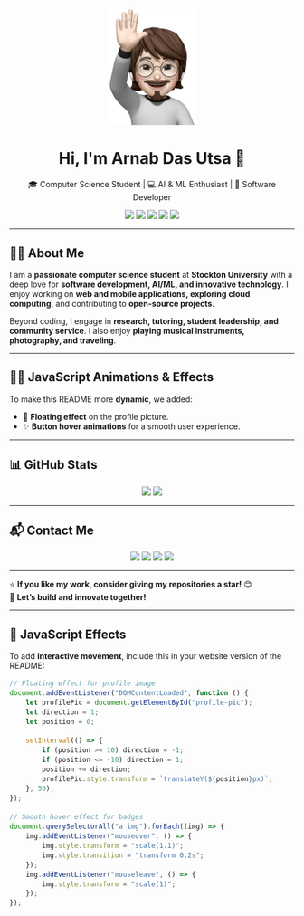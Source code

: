 <p align="center">
  <img id="profile-pic" src="https://github.com/iUtsa/Project-1-Stats/blob/main/Stats-Library/Results/8EFD2ECE-1977-493A-97C3-2B6B9EB6B6DD.png?raw=true" width="150" height="auto">
</p>

<h1 align="center">Hi, I'm Arnab Das Utsa 👋</h1>

<p align="center">
  🎓 Computer Science Student | 💻 AI & ML Enthusiast | 🚀 Software Developer  
</p>

<p align="center">
  <a href="https://iutsa.vercel.app"><img src="https://img.shields.io/badge/Website-iUtsa-blue?style=for-the-badge&logo=Google-Chrome&logoColor=white"></a>
  <a href="https://www.linkedin.com/in/arnab-das-utsa-0b57a81a4/"><img src="https://img.shields.io/badge/LinkedIn-Connect-blue?style=for-the-badge&logo=linkedin&logoColor=white"></a>
  <a href="https://github.com/iUtsa"><img src="https://img.shields.io/badge/GitHub-Follow-black?style=for-the-badge&logo=github"></a>
  <a href="mailto:utsaa@go.stockton.edu"><img src="https://img.shields.io/badge/Email-Contact-red?style=for-the-badge&logo=gmail&logoColor=white"></a>
  <a href="https://buymeacoffee.com/iutsa"><img src="https://img.shields.io/badge/BuyMeACoffee-Fuel_My_Coding-orange?style=for-the-badge&logo=buy-me-a-coffee"></a>
</p>

---

## 👨‍💻 About Me  

I am a **passionate computer science student** at **Stockton University** with a deep love for **software development, AI/ML, and innovative technology**. I enjoy working on **web and mobile applications, exploring cloud computing**, and contributing to **open-source projects**.  

Beyond coding, I engage in **research, tutoring, student leadership, and community service**. I also enjoy **playing musical instruments, photography, and traveling**.

---

## 🏃‍♂️ JavaScript Animations & Effects

To make this README more **dynamic**, we added:
- 🚀 **Floating effect** on the profile picture.
- ✨ **Button hover animations** for a smooth user experience.

---

## 📊 GitHub Stats

<p align="center">
  <img src="https://github-readme-stats.vercel.app/api?username=iUtsa&show_icons=true&theme=radical" width="50%">
  <img src="https://github-readme-stats.vercel.app/api/top-langs/?username=iUtsa&layout=compact&theme=radical" width="40%">
</p>

---

## 📬 Contact Me

<p align="center">
  <a href="mailto:utsaa@go.stockton.edu"><img src="https://img.shields.io/badge/Email-utsaa@go.stockton.edu-red?style=for-the-badge&logo=gmail&logoColor=white"></a>
  <a href="https://www.linkedin.com/in/arnab-das-utsa-0b57a81a4/"><img src="https://img.shields.io/badge/LinkedIn-Profile-blue?style=for-the-badge&logo=linkedin&logoColor=white"></a>
  <a href="https://iutsa.vercel.app"><img src="https://img.shields.io/badge/Website-Portfolio-orange?style=for-the-badge&logo=Google-Chrome&logoColor=white"></a>
  <a href="https://buymeacoffee.com/iutsa"><img src="https://img.shields.io/badge/Buy_Me_A_Coffee-Fuel_My_Coding-yellow?style=for-the-badge&logo=buy-me-a-coffee"></a>
</p>

---

⭐ **If you like my work, consider giving my repositories a star!** 😊  
🚀 **Let’s build and innovate together!**

---

## 🎨 JavaScript Effects  

To add **interactive movement**, include this in your website version of the README:

```javascript
// Floating effect for profile image
document.addEventListener("DOMContentLoaded", function () {
    let profilePic = document.getElementById("profile-pic");
    let direction = 1;
    let position = 0;

    setInterval(() => {
        if (position >= 10) direction = -1;
        if (position <= -10) direction = 1;
        position += direction;
        profilePic.style.transform = `translateY(${position}px)`;
    }, 50);
});

// Smooth hover effect for badges
document.querySelectorAll("a img").forEach((img) => {
    img.addEventListener("mouseover", () => {
        img.style.transform = "scale(1.1)";
        img.style.transition = "transform 0.2s";
    });
    img.addEventListener("mouseleave", () => {
        img.style.transform = "scale(1)";
    });
});
